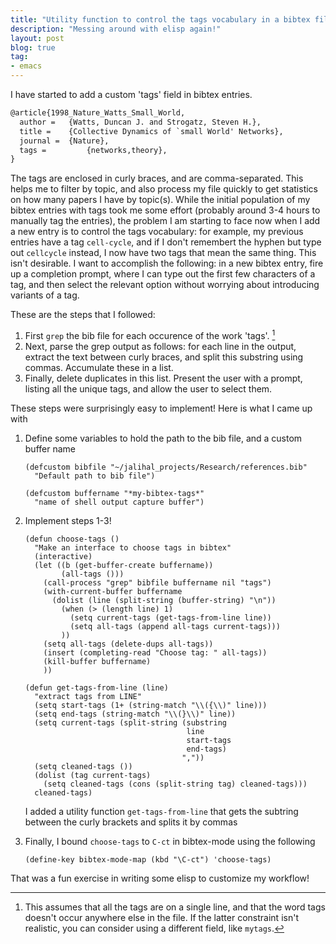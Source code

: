 ```yaml
---
title: "Utility function to control the tags vocabulary in a bibtex file"
description: "Messing around with elisp again!"
layout: post
blog: true
tag: 
- emacs
---
```



I have started to add a custom 'tags' field in bibtex entries. 

```latex
@article{1998_Nature_Watts_Small_World,
  author =	 {Watts, Duncan J. and Strogatz, Steven H.},
  title =	 {Collective Dynamics of `small World' Networks},
  journal =	 {Nature},
  tags =         {networks,theory},
}
```

The tags are enclosed in curly braces, and are comma-separated. This helps me to filter by topic, and also process my file quickly to get statistics on how many papers I have by topic(s). While the initial population of my bibtex entries with tags took me some effort (probably around 3-4 hours to manually tag the entries), the problem I am starting to face now when I add a new entry is to control the tags vocabulary: for example, my previous entries have a tag `cell-cycle`, and if I don't remembert the hyphen but type out `cellcycle` instead, I now have two tags that mean the same thing. This isn't desirable.   I want to accomplish the following: in a new bibtex entry, fire up a completion prompt, where I can type out the first few characters of a tag, and then select the relevant option without worrying about introducing variants of a tag.

These are the steps that I followed:

1.  First `grep` the bib file for each occurence of the work 'tags'. [^fn1]
2.  Next, parse the grep output as follows: for each line in the output, extract the text between curly braces, and split this substring using commas. Accumulate these in a list.
3.  Finally, delete duplicates in this list. Present the user with a prompt, listing all the unique tags, and allow the user to select them.

These steps were surprisingly easy to implement! Here is what I came up with

1.  Define some variables to hold the path to the bib file, and a custom buffer name
    
    ```emacs-lisp
    (defcustom bibfile "~/jalihal_projects/Research/references.bib"
      "Default path to bib file")
    
    (defcustom buffername "*my-bibtex-tags*"
      "name of shell output capture buffer")
    ```
2.  Implement steps 1-3!
    
    ```emacs-lisp
    (defun choose-tags ()
      "Make an interface to choose tags in bibtex"
      (interactive)
      (let ((b (get-buffer-create buffername))
            (all-tags ()))
        (call-process "grep" bibfile buffername nil "tags")
        (with-current-buffer buffername
          (dolist (line (split-string (buffer-string) "\n"))
            (when (> (length line) 1)
              (setq current-tags (get-tags-from-line line))
              (setq all-tags (append all-tags current-tags)))
            ))
        (setq all-tags (delete-dups all-tags))
        (insert (completing-read "Choose tag: " all-tags))
        (kill-buffer buffername)
        ))
    
    (defun get-tags-from-line (line)
      "extract tags from LINE"
      (setq start-tags (1+ (string-match "\\({\\)" line)))
      (setq end-tags (string-match "\\(}\\)" line))
      (setq current-tags (split-string (substring
                                        line
                                        start-tags
                                        end-tags)
                                       ","))
      (setq cleaned-tags ())
      (dolist (tag current-tags)
        (setq cleaned-tags (cons (split-string tag) cleaned-tags)))
      cleaned-tags)
    ```
    
    I added a utility function `get-tags-from-line` that gets the subtring between the curly brackets and splits it by commas
3.  Finally, I bound `choose-tags` to `C-ct` in bibtex-mode using the following
    
    ```emacs-lisp
    (define-key bibtex-mode-map (kbd "\C-ct") 'choose-tags)
    ```

That was a fun exercise in writing some elisp to customize my workflow!


<!----- Footnotes ----->

[^fn1]: This assumes that all the tags are on a single line, and that the word tags doesn't occur anywhere else in the file. If the latter constraint isn't realistic, you can consider using a different field, like `mytags`.
